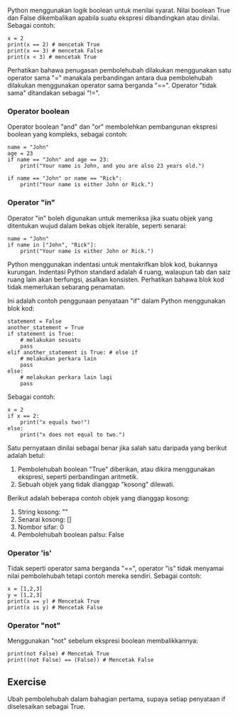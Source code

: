 Python menggunakan logik boolean untuk menilai syarat. Nilai boolean True dan False dikembalikan apabila suatu ekspresi dibandingkan atau dinilai. Sebagai contoh:

    x = 2
    print(x == 2) # mencetak True
    print(x == 3) # mencetak False
    print(x < 3) # mencetak True

Perhatikan bahawa penugasan pembolehubah dilakukan menggunakan satu operator sama "=" manakala perbandingan antara dua pembolehubah dilakukan menggunakan operator sama berganda "==". Operator "tidak sama" ditandakan sebagai "!=".

### Operator boolean

Operator boolean "and" dan "or" membolehkan pembangunan ekspresi boolean yang kompleks, sebagai contoh:

    name = "John"
    age = 23
    if name == "John" and age == 23:
        print("Your name is John, and you are also 23 years old.")

    if name == "John" or name == "Rick":
        print("Your name is either John or Rick.")

### Operator "in"

Operator "in" boleh digunakan untuk memeriksa jika suatu objek yang ditentukan wujud dalam bekas objek iterable, seperti senarai:

    name = "John"
    if name in ["John", "Rick"]:
        print("Your name is either John or Rick.")

Python menggunakan indentasi untuk mentakrifkan blok kod, bukannya kurungan. Indentasi Python standard adalah 4 ruang, walaupun tab dan saiz ruang lain akan berfungsi, asalkan konsisten. Perhatikan bahawa blok kod tidak memerlukan sebarang penamatan.

Ini adalah contoh penggunaan penyataan "if" dalam Python menggunakan blok kod:

    statement = False
    another_statement = True
    if statement is True:
        # melakukan sesuatu
        pass
    elif another_statement is True: # else if
        # melakukan perkara lain
        pass
    else:
        # melakukan perkara lain lagi
        pass

Sebagai contoh:

    x = 2
    if x == 2:
        print("x equals two!")
    else:
        print("x does not equal to two.")

Satu pernyataan dinilai sebagai benar jika salah satu daripada yang berikut adalah betul:
1. Pembolehubah boolean "True" diberikan, atau dikira menggunakan ekspresi, seperti perbandingan aritmetik.
2. Sebuah objek yang tidak dianggap "kosong" dilewati.

Berikut adalah beberapa contoh objek yang dianggap kosong:
1. String kosong: ""
2. Senarai kosong: []
3. Nombor sifar: 0
4. Pembolehubah boolean palsu: False

### Operator 'is'

Tidak seperti operator sama berganda "==", operator "is" tidak menyamai nilai pembolehubah tetapi contoh mereka sendiri. Sebagai contoh:

    x = [1,2,3]
    y = [1,2,3]
    print(x == y) # Mencetak True
    print(x is y) # Mencetak False

### Operator "not"

Menggunakan "not" sebelum ekspresi boolean membalikkannya:

    print(not False) # Mencetak True
    print((not False) == (False)) # Mencetak False

Exercise
--------

Ubah pembolehubah dalam bahagian pertama, supaya setiap penyataan if diselesaikan sebagai True.
